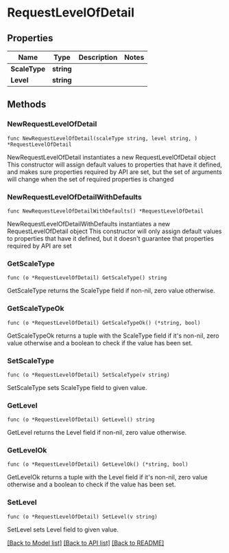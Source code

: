 # RequestLevelOfDetail

## Properties

Name | Type | Description | Notes
------------ | ------------- | ------------- | -------------
**ScaleType** | **string** |  | 
**Level** | **string** |  | 

## Methods

### NewRequestLevelOfDetail

`func NewRequestLevelOfDetail(scaleType string, level string, ) *RequestLevelOfDetail`

NewRequestLevelOfDetail instantiates a new RequestLevelOfDetail object
This constructor will assign default values to properties that have it defined,
and makes sure properties required by API are set, but the set of arguments
will change when the set of required properties is changed

### NewRequestLevelOfDetailWithDefaults

`func NewRequestLevelOfDetailWithDefaults() *RequestLevelOfDetail`

NewRequestLevelOfDetailWithDefaults instantiates a new RequestLevelOfDetail object
This constructor will only assign default values to properties that have it defined,
but it doesn't guarantee that properties required by API are set

### GetScaleType

`func (o *RequestLevelOfDetail) GetScaleType() string`

GetScaleType returns the ScaleType field if non-nil, zero value otherwise.

### GetScaleTypeOk

`func (o *RequestLevelOfDetail) GetScaleTypeOk() (*string, bool)`

GetScaleTypeOk returns a tuple with the ScaleType field if it's non-nil, zero value otherwise
and a boolean to check if the value has been set.

### SetScaleType

`func (o *RequestLevelOfDetail) SetScaleType(v string)`

SetScaleType sets ScaleType field to given value.


### GetLevel

`func (o *RequestLevelOfDetail) GetLevel() string`

GetLevel returns the Level field if non-nil, zero value otherwise.

### GetLevelOk

`func (o *RequestLevelOfDetail) GetLevelOk() (*string, bool)`

GetLevelOk returns a tuple with the Level field if it's non-nil, zero value otherwise
and a boolean to check if the value has been set.

### SetLevel

`func (o *RequestLevelOfDetail) SetLevel(v string)`

SetLevel sets Level field to given value.



[[Back to Model list]](../README.md#documentation-for-models) [[Back to API list]](../README.md#documentation-for-api-endpoints) [[Back to README]](../README.md)


